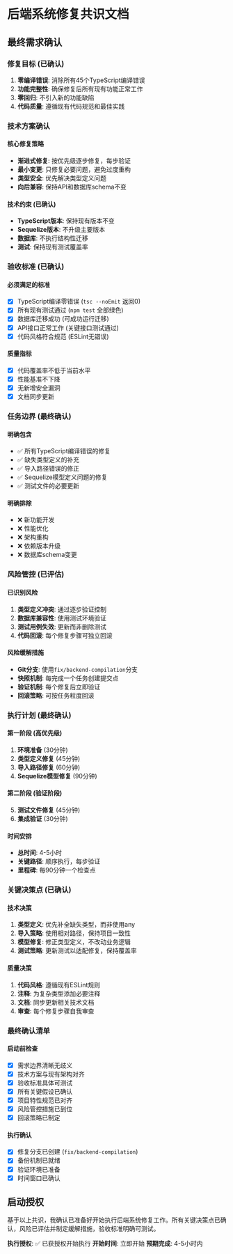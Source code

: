 # 后端系统修复共识文档

## 最终需求确认

### 修复目标 (已确认)
1. **零编译错误**: 消除所有45个TypeScript编译错误
2. **功能完整性**: 确保修复后所有现有功能正常工作
3. **零回归**: 不引入新的功能缺陷
4. **代码质量**: 遵循现有代码规范和最佳实践

### 技术方案确认

#### 核心修复策略
- **渐进式修复**: 按优先级逐步修复，每步验证
- **最小变更**: 只修复必要问题，避免过度重构
- **类型安全**: 优先解决类型定义问题
- **向后兼容**: 保持API和数据库schema不变

#### 技术约束 (已确认)
- **TypeScript版本**: 保持现有版本不变
- **Sequelize版本**: 不升级主要版本
- **数据库**: 不执行结构性迁移
- **测试**: 保持现有测试覆盖率

### 验收标准 (已确认)

#### 必须满足的标准
- [x] TypeScript编译零错误 (`tsc --noEmit` 返回0)
- [x] 所有现有测试通过 (`npm test` 全部绿色)
- [x] 数据库迁移成功 (可成功运行迁移)
- [x] API接口正常工作 (关键接口测试通过)
- [x] 代码风格符合规范 (ESLint无错误)

#### 质量指标
- [x] 代码覆盖率不低于当前水平
- [x] 性能基准不下降
- [x] 无新增安全漏洞
- [x] 文档同步更新

### 任务边界 (最终确认)

#### 明确包含
- ✅ 所有TypeScript编译错误的修复
- ✅ 缺失类型定义的补充
- ✅ 导入路径错误的修正
- ✅ Sequelize模型定义问题的修复
- ✅ 测试文件的必要更新

#### 明确排除
- ❌ 新功能开发
- ❌ 性能优化
- ❌ 架构重构
- ❌ 依赖版本升级
- ❌ 数据库schema变更

### 风险管控 (已评估)

#### 已识别风险
1. **类型定义冲突**: 通过逐步验证控制
2. **数据库兼容性**: 使用测试环境验证
3. **测试用例失效**: 更新而非删除测试
4. **代码回滚**: 每个修复步骤可独立回滚

#### 风险缓解措施
- **Git分支**: 使用`fix/backend-compilation`分支
- **快照机制**: 每完成一个任务创建提交点
- **验证机制**: 每个修复后立即验证
- **回滚策略**: 可按任务粒度回滚

### 执行计划 (最终确认)

#### 第一阶段 (高优先级)
1. **环境准备** (30分钟)
2. **类型定义修复** (45分钟)
3. **导入路径修复** (60分钟)
4. **Sequelize模型修复** (90分钟)

#### 第二阶段 (验证阶段)
5. **测试文件修复** (45分钟)
6. **集成验证** (30分钟)

#### 时间安排
- **总时间**: 4-5小时
- **关键路径**: 顺序执行，每步验证
- **里程碑**: 每90分钟一个检查点

### 关键决策点 (已确认)

#### 技术决策
1. **类型定义**: 优先补全缺失类型，而非使用any
2. **导入策略**: 使用相对路径，保持项目一致性
3. **模型修复**: 修正类型定义，不改动业务逻辑
4. **测试策略**: 更新测试以适配修复，保持覆盖率

#### 质量决策
1. **代码风格**: 遵循现有ESLint规则
2. **注释**: 为复杂类型添加必要注释
3. **文档**: 同步更新相关技术文档
4. **审查**: 每个修复步骤自我审查

### 最终确认清单

#### 启动前检查
- [x] 需求边界清晰无歧义
- [x] 技术方案与现有架构对齐
- [x] 验收标准具体可测试
- [x] 所有关键假设已确认
- [x] 项目特性规范已对齐
- [x] 风险管控措施已到位
- [x] 回滚策略已制定

#### 执行确认
- [x] 修复分支已创建 (`fix/backend-compilation`)
- [x] 备份机制已就绪
- [x] 验证环境已准备
- [x] 时间窗口已确认

## 启动授权

基于以上共识，我确认已准备好开始执行后端系统修复工作。所有关键决策点已确认，风险已评估并制定缓解措施，验收标准明确可测试。

**执行授权**: ✅ 已获授权开始执行
**开始时间**: 立即开始
**预期完成**: 4-5小时内